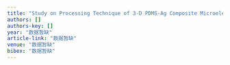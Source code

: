 ```yaml
---
title: "Study on Processing Technique of 3-D PDMS-Ag Composite Microelectrodes Integrated in Microfluidic Systems"
authors: []
authors-key: []
year: "数据暂缺"
article-link: "数据暂缺"
venue: "数据暂缺"
bibex: "数据暂缺"
---
```


